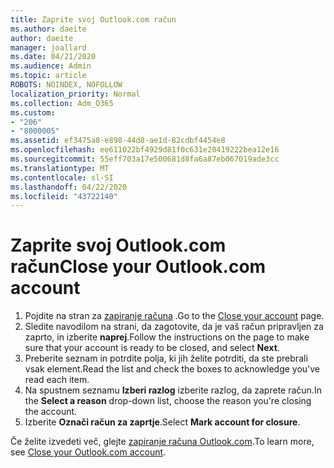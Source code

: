 ```yaml
---
title: Zaprite svoj Outlook.com račun
ms.author: daeite
author: daeite
manager: joallard
ms.date: 04/21/2020
ms.audience: Admin
ms.topic: article
ROBOTS: NOINDEX, NOFOLLOW
localization_priority: Normal
ms.collection: Adm_O365
ms.custom:
- "206"
- "8000005"
ms.assetid: ef3475a8-e898-44d8-ae1d-82cdbf4454e8
ms.openlocfilehash: ee611022bf4929d81f0c631e20419222bea12e16
ms.sourcegitcommit: 55eff703a17e500681d8fa6a87eb067019ade3cc
ms.translationtype: MT
ms.contentlocale: sl-SI
ms.lasthandoff: 04/22/2020
ms.locfileid: "43722140"
---
```

# <a name="close-your-outlookcom-account"></a><span data-ttu-id="d5d19-102">Zaprite svoj Outlook.com račun</span><span class="sxs-lookup"><span data-stu-id="d5d19-102">Close your Outlook.com account</span></span>

1. <span data-ttu-id="d5d19-103">Pojdite na stran za [zapiranje računa](https://go.microsoft.com/fwlink/p/?linkid=845493) .</span><span class="sxs-lookup"><span data-stu-id="d5d19-103">Go to the [Close your account](https://go.microsoft.com/fwlink/p/?linkid=845493) page.</span></span>
2. <span data-ttu-id="d5d19-104">Sledite navodilom na strani, da zagotovite, da je vaš račun pripravljen za zaprto, in izberite **naprej**.</span><span class="sxs-lookup"><span data-stu-id="d5d19-104">Follow the instructions on the page to make sure that your account is ready to be closed, and select **Next**.</span></span>
3. <span data-ttu-id="d5d19-105">Preberite seznam in potrdite polja, ki jih želite potrditi, da ste prebrali vsak element.</span><span class="sxs-lookup"><span data-stu-id="d5d19-105">Read the list and check the boxes to acknowledge you've read each item.</span></span>
4. <span data-ttu-id="d5d19-106">Na spustnem seznamu **Izberi razlog** izberite razlog, da zaprete račun.</span><span class="sxs-lookup"><span data-stu-id="d5d19-106">In the **Select a reason** drop-down list, choose the reason you're closing the account.</span></span>
5. <span data-ttu-id="d5d19-107">Izberite **Označi račun za zaprtje**.</span><span class="sxs-lookup"><span data-stu-id="d5d19-107">Select **Mark account for closure**.</span></span>

<span data-ttu-id="d5d19-108">Če želite izvedeti več, glejte [zapiranje računa Outlook.com](https://support.office.com/article/564b801e-2a47-4cb2-afa8-12ead3185038?wt.mc_id=Office_Outlook_com_Alchemy).</span><span class="sxs-lookup"><span data-stu-id="d5d19-108">To learn more, see [Close your Outlook.com account](https://support.office.com/article/564b801e-2a47-4cb2-afa8-12ead3185038?wt.mc_id=Office_Outlook_com_Alchemy).</span></span>
  